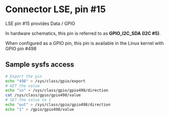 # Connector LSE, pin #15

LSE pin #15 provides Data / GPIO

In hardware schematics, this pin is referred to as **GPIO_I2C_SDA (I2C #5)**.

When configured as a GPIO pin, this pin is available in the Linux 
kernel with GPIO pin #498

## Sample sysfs access
```bash
# Export the pin
echo "498" > /sys/class/gpio/export
# GET the value
echo "in" > /sys/class/gpio/gpio498/direction
cat /sys/class/gpio/gpio498/value
# SET the value to 1
echo "out" > /sys/class/gpio/gpio498/direction
echo "1" > /gpio/gpio498/value
```
